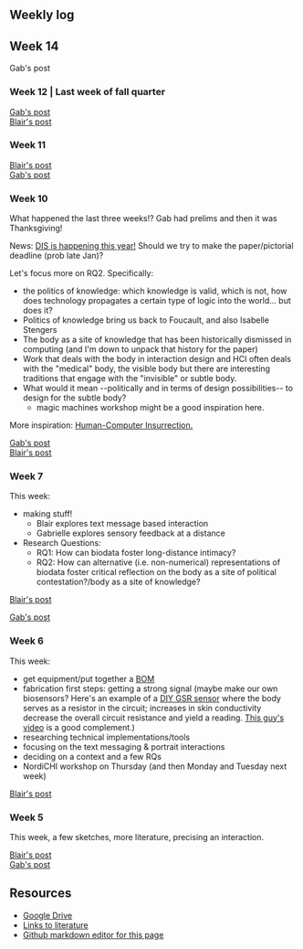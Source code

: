 ## Weekly log

## Week 14

Gab's post

### Week 12 | Last week of fall quarter
[Gab's post](posts/gab_post_wk12.md)  
[Blair's post](posts/blair_post_wk12.md)

### Week 11
[Blair's post](posts/blair_post_wk11.md)  
[Gab's post](posts/gab_post_wk11.md)

### Week 10
What happened the last three weeks!? Gab had prelims and then it was Thanksgiving! 

News:
[DIS is happening this year!](https://dis.acm.org/2021/) Should we try to make the paper/pictorial deadline (prob late Jan)?

Let's focus more on RQ2. Specifically: 
- the politics of knowledge: which knowledge is valid, which is not, how does technology propagates a certain type of logic into the world... but does it?
- Politics of knowledge bring us back to Foucault, and also Isabelle Stengers
- The body as a site of knowledge that has been historically dismissed in computing (and I'm down to unpack that history for the paper)
- Work that deals with the body in interaction design and HCI often deals with the "medical" body, the visible body but there are interesting traditions that engage with the "invisible" or subtle body.
- What would it mean --politically and in terms of design possibilities-- to design for the subtle body?
  - magic machines workshop might be a good inspiration here.  

More inspiration: [Human-Computer Insurrection.](https://arxiv.org/pdf/1908.06167.pdf)

[Gab's post](posts/gab_post_wk10.md)  
[Blair's post](posts/blair_post_wk10.md)


### Week 7
This week:
- making stuff!
  - Blair explores text message based interaction
  - Gabrielle explores sensory feedback at  a distance
- Research Questions:
  - RQ1: How can biodata foster long-distance intimacy?
  - RQ2: How can alternative (i.e. non-numerical) representations of biodata foster critical reflection on the body as a site of political contestation?/body as a site of knowledge?

[Blair's post](posts/blair_post_wk7.md)  

[Gab's post](posts/gab_post_wk7.md)

### Week 6
This week: 
- get equipment/put together a [BOM](bom.md)
- fabrication first steps: getting a strong signal (maybe make our own biosensors? Here's an example of a [DIY GSR sensor](http://ftmedia.eu/diy-gsr-sensor/) where the body serves as a resistor in the circuit; increases in skin conductivity decrease the overall circuit resistance and yield a reading. [This guy's video](https://www.youtube.com/watch?v=ljVQpwVHpOo&feature=emb_logo) is a good complement.)
- researching technical implementations/tools
- focusing on the text messaging & portrait interactions
- deciding on a context and a few RQs
- NordiCHI workshop on Thursday (and then Monday and Tuesday next week)

[Blair's post](/posts/blair_post_wk6.md)


### Week 5
This week, a few sketches, more literature, precising an interaction.

[Blair's post](/posts/blair_post_wk5.md)  
[Gab's post](/posts/gab_post_wk5.md)

## Resources
- [Google Drive](https://drive.google.com/drive/u/0/folders/0ANOdHyxe8_6lUk9PVA)
- [Links to literature](https://github.com/bsubbaraman/ABSR/blob/gh-pages/literature.md)
- [Github markdown editor for this page](https://github.com/bsubbaraman/ABSR/edit/gh-pages/README.md)

